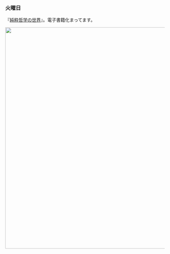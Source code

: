 ### 火曜日

『[純粋哲学の世界](https://www.amazon.co.jp/dp/4495541870)』。電子書籍化まってます。

<img src="https://i.imgur.com/juGxxg8.jpeg" width="700">
